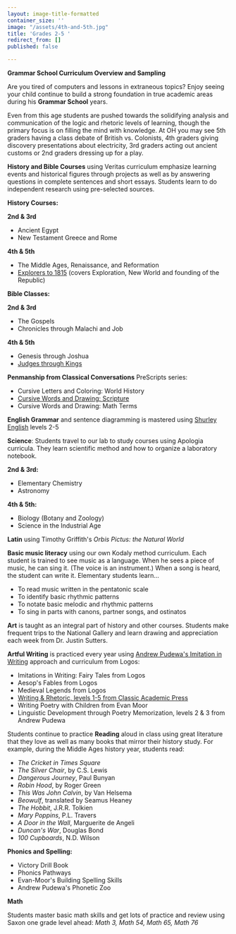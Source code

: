 ```yaml
---
layout: image-title-formatted
container_size: ''
image: "/assets/4th-and-5th.jpg"
title: 'Grades 2-5 '
redirect_from: []
published: false

---
```

**Grammar School Curriculum Overview and Sampling**

Are you tired of computers and lessons in extraneous topics? Enjoy seeing your child continue to build a strong foundation in true academic areas during his **Grammar School** years.

Even from this age students are pushed towards the solidifying analysis and communication of the logic and rhetoric levels of learning, though the primary focus is on filling the mind with knowledge. At OH you may see 5th graders having a class debate of British vs. Colonists, 4th graders giving discovery presentations about electricity, 3rd graders acting out ancient customs or 2nd graders dressing up for a play.

**History and Bible Courses** using Veritas curriculum emphasize learning events and historical figures through projects as well as by answering questions in complete sentences and short essays. Students learn to do independent research using pre-selected sources.

**History Courses:**

**2nd & 3rd**

* Ancient Egypt
* New Testament Greece and Rome

**4th & 5th**

* The Middle Ages, Renaissance, and Reformation
* <a href="https://veritaspress.com/store/explorers-to-1815-flashcards.html" target="_blank">Explorers to 1815</a> (covers Exploration, New World and founding of the Republic)

**Bible Classes:**

**2nd & 3rd**

* The Gospels
* Chronicles through Malachi and Job

**4th & 5th**

* Genesis through Joshua
* <a href="https://veritaspress.com/store/judges-to-kings-flashcards.html" target="_blank">Judges through Kings</a>

**Penmanship from Classical Conversations** PreScripts series:

* Cursive Letters and Coloring: World History
* <a href="https://classicalconversationsbooks.com/products/sc020" target="_blank">Cursive Words and Drawing: Scripture</a>
* Cursive Words and Drawing: Math Terms

**English Grammar** and sentence diagramming is mastered using <a href="https://www.shurley.com/?583c10bfdbd326ba151c5e39186a4" target="_blank">Shurley English</a> levels 2-5

**Science**: Students travel to our lab to study courses using Apologia curricula. They learn scientific method and how to organize a laboratory notebook.

**2nd & 3rd:**

* Elementary Chemistry
* Astronomy

**4th & 5th:**

* Biology (Botany and Zoology)
* Science in the Industrial Age

**Latin** using Timothy Griffith's _Orbis Pictus: the Natural World_

**Basic music literacy** using our own Kodaly method curriculum. Each student is trained to see music as a language. When he sees a piece of music, he can sing it. (The voice is an instrument.) When a song is heard, the student can write it. Elementary students learn...

* To read music written in the pentatonic scale
* To identify basic rhythmic patterns
* To notate basic melodic and rhythmic patterns
* To sing in parts with canons, partner songs, and ostinatos

**Art** is taught as an integral part of history and other courses. Students make frequent trips to the National Gallery and learn drawing and appreciation each week from Dr. Justin Sutters.

**Artful Writing** is practiced every year using <a href="https://iew.com/intro-iew" target="_blank">Andrew Pudewa's Imitation in Writing</a> approach and curriculum from Logos:

* Imitations in Writing: Fairy Tales from Logos
* Aesop's Fables from Logos
* Medieval Legends from Logos
* <a href="https://classicalacademicpress.com/collections/writing-rhetoric" target="_blank">Writing & Rhetoric, levels 1-5 from Classic Academic Press</a>
* Writing Poetry with Children from Evan Moor
* Linguistic Development through Poetry Memorization, levels 2 & 3 from Andrew Pudewa

Students continue to practice **Reading** aloud in class using great literature that they love as well as many books that mirror their history study. For example, during the Middle Ages history year, students read:

* _The Cricket in Times Square_
* _The Silver Chair_, by C.S. Lewis
* _Dangerous Journey_, Paul Bunyan
* _Robin Hood_, by Roger Green
* _This Was John Calvin_, by Van Helsema
* _Beowulf_, translated by Seamus Heaney
* _The Hobbit_, J.R.R. Tolkien
* _Mary Poppins_, P.L. Travers
* _A Door in the Wall_, Marguerite de Angeli
* _Duncan's War_, Douglas Bond
* _100 Cupboards_, N.D. Wilson

**Phonics and Spelling:**

* Victory Drill Book
* Phonics Pathways
* Evan-Moor's Building Spelling Skills
* Andrew Pudewa's Phonetic Zoo

**Math**

Students master basic math skills and get lots of practice and review using Saxon one grade level ahead: _Math 3, Math 54, Math 65, Math 76_